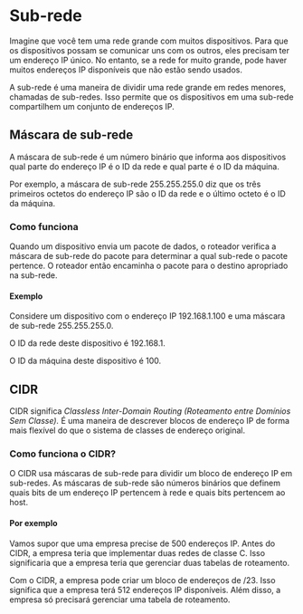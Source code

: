 # Sub-rede

Imagine que você tem uma rede grande com muitos dispositivos. Para que os dispositivos possam se comunicar uns com os outros, eles precisam ter um endereço IP único. No entanto, se a rede for muito grande, pode haver muitos endereços IP disponíveis que não estão sendo usados.

A sub-rede é uma maneira de dividir uma rede grande em redes menores, chamadas de sub-redes. Isso permite que os dispositivos em uma sub-rede compartilhem um conjunto de endereços IP.

## Máscara de sub-rede

A máscara de sub-rede é um número binário que informa aos dispositivos qual parte do endereço IP é o ID da rede e qual parte é o ID da máquina.

Por exemplo, a máscara de sub-rede 255.255.255.0 diz que os três primeiros octetos do endereço IP são o ID da rede e o último octeto é o ID da máquina.

### Como funciona

Quando um dispositivo envia um pacote de dados, o roteador verifica a máscara de sub-rede do pacote para determinar a qual sub-rede o pacote pertence. O roteador então encaminha o pacote para o destino apropriado na sub-rede.

#### Exemplo

Considere um dispositivo com o endereço IP 192.168.1.100 e uma máscara de sub-rede 255.255.255.0.

O ID da rede deste dispositivo é 192.168.1.

O ID da máquina deste dispositivo é 100.

## CIDR

CIDR significa _Classless Inter-Domain Routing (Roteamento entre Domínios Sem Classe)._
É uma maneira de descrever blocos de endereço IP de forma mais flexível do que o sistema de classes de endereço original.

### Como funciona o CIDR?

O CIDR usa máscaras de sub-rede para dividir um bloco de endereço IP em sub-redes. As máscaras de sub-rede são números binários que definem quais bits de um endereço IP pertencem à rede e quais bits pertencem ao host.

#### Por exemplo

Vamos supor que uma empresa precise de 500 endereços IP. Antes do CIDR, a empresa teria que implementar duas redes de classe C. Isso significaria que a empresa teria que gerenciar duas tabelas de roteamento.

Com o CIDR, a empresa pode criar um bloco de endereços de /23. Isso significa que a empresa terá 512 endereços IP disponíveis. Além disso, a empresa só precisará gerenciar uma tabela de roteamento.
